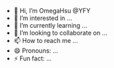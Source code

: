 - 👋 Hi, I’m OmegaHsu @YFY
- 👀 I’m interested in ...
- 🌱 I’m currently learning ...
- 💞️ I’m looking to collaborate on ...
- 📫 How to reach me ...
- 😄 Pronouns: ...
- ⚡ Fun fact: ...

<!---
OmegaHsuYFY/OmegaHsuYFY is a ✨ special ✨ repository because its `README.md` (this file) appears on your GitHub profile.
You can click the Preview link to take a look at your changes.
--->
